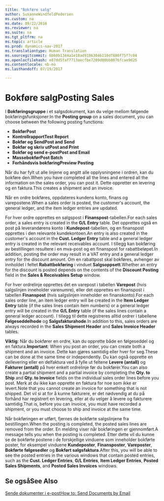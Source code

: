 ```yaml
---
title: "Bokføre salg"
author: SusanneWindfeldPedersen
ms.custom: na
ms.date: 09/22/2016
ms.reviewer: na
ms.suite: na
ms.tgt_pltfrm: na
ms.topic: article
ms.prod: dynamics-nav-2017
ms.translationtype: Human Translation
ms.sourcegitcommit: 6b60b1344a1e18ad91863046110df880f75f7c04
ms.openlocfilehash: e87dd5faf7713aecfbe7209d00bb8076fcae9d25
ms.contentlocale: nb-no
ms.lasthandoff: 07/19/2017

---
```


# <a name="posting-sales"></a><span data-ttu-id="75c82-102">Bokføre salg</span><span class="sxs-lookup"><span data-stu-id="75c82-102">Posting Sales</span></span>
<span data-ttu-id="75c82-103">I **Bokføringsgruppe** i et salgsdokument, kan du velge mellom følgende bokføringsfunksjoner:</span><span class="sxs-lookup"><span data-stu-id="75c82-103">In the **Posting group** on a sales document, you can choose between the following posting functions:</span></span>

- <span data-ttu-id="75c82-104">**Bokfør**</span><span class="sxs-lookup"><span data-stu-id="75c82-104">**Post**</span></span>
- <span data-ttu-id="75c82-105">**Kontrollrapport**</span><span class="sxs-lookup"><span data-stu-id="75c82-105">**Test Report**</span></span>
- <span data-ttu-id="75c82-106">**Bokfør og Send**</span><span class="sxs-lookup"><span data-stu-id="75c82-106">**Post and Send**</span></span>
- <span data-ttu-id="75c82-107">**Bokfør og skriv ut**</span><span class="sxs-lookup"><span data-stu-id="75c82-107">**Post and Print**</span></span>
- <span data-ttu-id="75c82-108">**Bokfør og send e-post**</span><span class="sxs-lookup"><span data-stu-id="75c82-108">**Post and Email**</span></span>
- <span data-ttu-id="75c82-109">**Massebokfør**</span><span class="sxs-lookup"><span data-stu-id="75c82-109">**Post Batch**</span></span>
- <span data-ttu-id="75c82-110">**Forhåndsvis bokføring**</span><span class="sxs-lookup"><span data-stu-id="75c82-110">**Preview Posting**</span></span>

<span data-ttu-id="75c82-111">Når du har fylt ut alle linjene og angitt alle opplysningene i ordren, kan du bokføre den.</span><span class="sxs-lookup"><span data-stu-id="75c82-111">When you have completed all the lines and entered all the information on the sales order, you can post it.</span></span> <span data-ttu-id="75c82-112">Dette oppretter en levering og en faktura.</span><span class="sxs-lookup"><span data-stu-id="75c82-112">This creates a shipment and an invoice.</span></span>

<span data-ttu-id="75c82-113">Når en ordre bokføres, oppdateres kundens konto, finans og varepostene.</span><span class="sxs-lookup"><span data-stu-id="75c82-113">When a sales order is posted, the customer's account, the general ledger, and the item ledger entries are updated.</span></span>

<span data-ttu-id="75c82-114">For hver ordre opprettes en salgspost i **Finanspost**-tabellen.</span><span class="sxs-lookup"><span data-stu-id="75c82-114">For each sales order, a sales entry is created in the **G/L Entry** table.</span></span> <span data-ttu-id="75c82-115">Det opprettes også en post på leverandørens konto i **Kundepost**-tabellen, og en finanspost opprettes i den relevante kundekontoen.</span><span class="sxs-lookup"><span data-stu-id="75c82-115">An entry is also created in the customer's account in the **Cust. Ledger Entry** table and a general ledger entry is created in the relevant receivables account.</span></span> <span data-ttu-id="75c82-116">I tillegg kan bokføring av bestillingen resultere i en mva-post og en finanspost for rabattbeløpet.</span><span class="sxs-lookup"><span data-stu-id="75c82-116">In addition, posting the order may result in a VAT entry and a general ledger entry for the discount amount.</span></span> <span data-ttu-id="75c82-117">Om en rabattpost skal bokføres, avhenger av innholdet i feltet **Rabattbokføring** i vinduet **Salgsoppsett**.</span><span class="sxs-lookup"><span data-stu-id="75c82-117">Whether an entry for the discount is posted depends on the contents of the **Discount Posting** field in the **Sales & Receivables Setup** window.</span></span>

<span data-ttu-id="75c82-118">For hver ordrelinje opprettes det en varepost i tabellen **Varepost** (hvis salgslinjen inneholder varenumre), eller det opprettes en finanspost i tabellen **Finanspost** (hvis salgslinjen inneholder en finanskonto).</span><span class="sxs-lookup"><span data-stu-id="75c82-118">For each sales order line, an item ledger entry will be created in the **Item Ledger Entry** table (if the sales lines contain item numbers) or a general ledger entry will be created in the **G/L Entry** table (if the sales lines contain a general ledger account).</span></span> <span data-ttu-id="75c82-119">I tillegg til dette registreres alltid ordrer i tabellene **Følgeseddelhode** og **Salgsfakturahode**.</span><span class="sxs-lookup"><span data-stu-id="75c82-119">In addition to this, sales orders are always recorded in the **Sales Shipment Header** and **Sales Invoice Header** tables.</span></span>

<span data-ttu-id="75c82-120">**Viktig**: Når du bokfører en ordre, kan du opprette både en følgeseddel og en faktura.</span><span class="sxs-lookup"><span data-stu-id="75c82-120">**Important**: When you post an order, you can create both a shipment and an invoice.</span></span> <span data-ttu-id="75c82-121">Dette kan gjøres samtidig eller hver for seg.</span><span class="sxs-lookup"><span data-stu-id="75c82-121">These can be done at the same time or independently.</span></span> <span data-ttu-id="75c82-122">Du kan også opprette en dellevering eller en delfaktura ved å fylle ut feltene **Levere (antall)** og **Fakturer (antall)** på hver enkelt ordrelinje før du bokfører.</span><span class="sxs-lookup"><span data-stu-id="75c82-122">You can also create a partial shipment and a partial invoice by completing the **Qty. to Ship** and **Qty. to Invoice** fields on the individual sales order lines before you post.</span></span> <span data-ttu-id="75c82-123">Merk at du ikke kan opprette en faktura for noe som ikke er levert.</span><span class="sxs-lookup"><span data-stu-id="75c82-123">Note that you cannot create an invoice for something that is not shipped.</span></span> <span data-ttu-id="75c82-124">Det vil si at for å kunne fakturere, er det nødvendig at du på forhånd har registrert en levering, eller at du velger å levere og fakturere samtidig.</span><span class="sxs-lookup"><span data-stu-id="75c82-124">That is, before you can invoice, you must have recorded a shipment, or you must choose to ship and invoice at the same time.</span></span> 

<span data-ttu-id="75c82-125">Når bokføringen er utført, fjernes de bokførte salgslinjene fra bestillingen.</span><span class="sxs-lookup"><span data-stu-id="75c82-125">When the posting is completed, the posted sales lines are removed from the order.</span></span> <span data-ttu-id="75c82-126">En melding viser når bokføringen er gjennomført.</span><span class="sxs-lookup"><span data-stu-id="75c82-126">A message tells you when the posting is completed.</span></span> <span data-ttu-id="75c82-127">Etter dette vil du kunne se de bokførte postene i de forskjellige vinduene som inneholder bokførte poster, for eksempel vinduene **Kundeposter**, **Finansposter**, **Vareposter**, **Bokførte følgesedler** og **Bokført salgsfaktura**.</span><span class="sxs-lookup"><span data-stu-id="75c82-127">After this, you will be able to see the posted entries in the various windows that contain posted entries, such as the **Cust. Ledger Entries**, **G/L Entries**, **Item Ledger Entries**, **Posted Sales Shipments**, and **Posted Sales Invoices** windows.</span></span>

## <a name="see-also"></a><span data-ttu-id="75c82-128">Se også</span><span class="sxs-lookup"><span data-stu-id="75c82-128">See Also</span></span>
[<span data-ttu-id="75c82-129">Sende dokumenter i e-post</span><span class="sxs-lookup"><span data-stu-id="75c82-129">How to: Send Documents by Email</span></span>](ui-how-send-documents-email.md)

